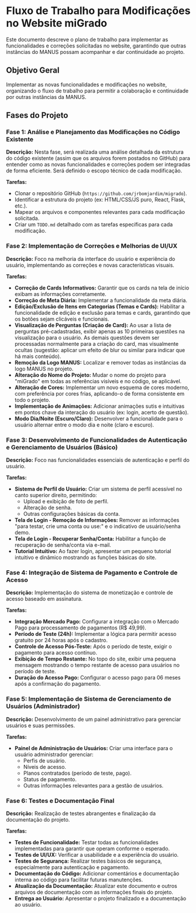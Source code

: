 # Fluxo de Trabalho para Modificações no Website miGrado

Este documento descreve o plano de trabalho para implementar as funcionalidades e correções solicitadas no website, garantindo que outras instâncias do MANUS possam acompanhar e dar continuidade ao projeto.

## Objetivo Geral

Implementar as novas funcionalidades e modificações no website, organizando o fluxo de trabalho para permitir a colaboração e continuidade por outras instâncias da MANUS.

## Fases do Projeto

### Fase 1: Análise e Planejamento das Modificações no Código Existente

**Descrição:** Nesta fase, será realizada uma análise detalhada da estrutura do código existente (assim que os arquivos forem postados no GitHub) para entender como as novas funcionalidades e correções podem ser integradas de forma eficiente. Será definido o escopo técnico de cada modificação.

**Tarefas:**
- Clonar o repositório GitHub (`https://github.com/jrbomjardim/migrado`).
- Identificar a estrutura do projeto (ex: HTML/CSS/JS puro, React, Flask, etc.).
- Mapear os arquivos e componentes relevantes para cada modificação solicitada.
- Criar um `TODO.md` detalhado com as tarefas específicas para cada modificação.

### Fase 2: Implementação de Correções e Melhorias de UI/UX

**Descrição:** Foco na melhoria da interface do usuário e experiência do usuário, implementando as correções e novas características visuais.

**Tarefas:**
- **Correção de Cards Informativos:** Garantir que os cards na tela de início exibam as informações corretamente.
- **Correção de Meta Diária:** Implementar a funcionalidade da meta diária.
- **Edição/Exclusão de Itens em Categorias (Temas e Cards):** Habilitar a funcionalidade de edição e exclusão para temas e cards, garantindo que os botões sejam clicáveis e funcionais.
- **Visualização de Perguntas (Criação de Card):** Ao usar a lista de perguntas pré-cadastradas, exibir apenas as 10 primeiras questões na visualização para o usuário. As demais questões devem ser processadas normalmente para a criação do card, mas visualmente ocultas (sugestão: aplicar um efeito de blur ou similar para indicar que há mais conteúdo).
- **Remoção da Logo MANUS:** Localizar e remover todas as instâncias da logo MANUS no projeto.
- **Alteração do Nome do Projeto:** Mudar o nome do projeto para "miGrado" em todas as referências visíveis e no código, se aplicável.
- **Alteração de Cores:** Implementar um novo esquema de cores moderno, com preferência por cores frias, aplicando-o de forma consistente em todo o projeto.
- **Implementação de Animações:** Adicionar animações sutis e intuitivas em pontos chave da interação do usuário (ex: login, acerto de questão).
- **Modo Dia/Noite (Escuro/Claro):** Desenvolver a funcionalidade para o usuário alternar entre o modo dia e noite (claro e escuro).

### Fase 3: Desenvolvimento de Funcionalidades de Autenticação e Gerenciamento de Usuários (Básico)

**Descrição:** Foco nas funcionalidades essenciais de autenticação e perfil do usuário.

**Tarefas:**
- **Sistema de Perfil do Usuário:** Criar um sistema de perfil acessível no canto superior direito, permitindo:
    - Upload e exibição de foto de perfil.
    - Alteração de senha.
    - Outras configurações básicas da conta.
- **Tela de Login - Remoção de Informações:** Remover as informações "para testar, crie uma conta ou use:" e o indicativo de usuário/senha demo.
- **Tela de Login - Recuperar Senha/Conta:** Habilitar a função de recuperação de senha/conta via e-mail.
- **Tutorial Intuitivo:** Ao fazer login, apresentar um pequeno tutorial intuitivo e dinâmico mostrando as funções básicas do site.

### Fase 4: Integração de Sistema de Pagamento e Controle de Acesso

**Descrição:** Implementação do sistema de monetização e controle de acesso baseado em assinatura.

**Tarefas:**
- **Integração Mercado Pago:** Configurar a integração com o Mercado Pago para processamento de pagamentos (R$ 49,99).
- **Período de Teste (24h):** Implementar a lógica para permitir acesso gratuito por 24 horas após o cadastro.
- **Controle de Acesso Pós-Teste:** Após o período de teste, exigir o pagamento para acesso contínuo.
- **Exibição de Tempo Restante:** No topo do site, exibir uma pequena mensagem mostrando o tempo restante de acesso para usuários no período de teste.
- **Duração do Acesso Pago:** Configurar o acesso pago para 06 meses após a confirmação do pagamento.

### Fase 5: Implementação de Sistema de Gerenciamento de Usuários (Administrador)

**Descrição:** Desenvolvimento de um painel administrativo para gerenciar usuários e suas permissões.

**Tarefas:**
- **Painel de Administração de Usuários:** Criar uma interface para o usuário administrador gerenciar:
    - Perfis de usuário.
    - Níveis de acesso.
    - Planos contratados (período de teste, pago).
    - Status de pagamento.
    - Outras informações relevantes para a gestão de usuários.

### Fase 6: Testes e Documentação Final

**Descrição:** Realização de testes abrangentes e finalização da documentação do projeto.

**Tarefas:**
- **Testes de Funcionalidade:** Testar todas as funcionalidades implementadas para garantir que operam conforme o esperado.
- **Testes de UI/UX:** Verificar a usabilidade e a experiência do usuário.
- **Testes de Segurança:** Realizar testes básicos de segurança, especialmente para autenticação e pagamento.
- **Documentação do Código:** Adicionar comentários e documentação interna ao código para facilitar futuras manutenções.
- **Atualização da Documentação:** Atualizar este documento e outros arquivos de documentação com as informações finais do projeto.
- **Entrega ao Usuário:** Apresentar o projeto finalizado e a documentação ao usuário.

